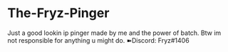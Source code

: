 # The-Fryz-Pinger
Just a good lookin ip pinger made by me and the power of batch. Btw im not responsible for anything u might do.
➽Discord: Fryz#1406
